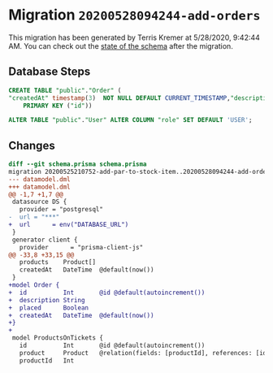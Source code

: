 # Migration `20200528094244-add-orders`

This migration has been generated by Terris Kremer at 5/28/2020, 9:42:44 AM.
You can check out the [state of the schema](./schema.prisma) after the migration.

## Database Steps

```sql
CREATE TABLE "public"."Order" (
"createdAt" timestamp(3)  NOT NULL DEFAULT CURRENT_TIMESTAMP,"description" text  NOT NULL ,"id" SERIAL,"placed" boolean  NOT NULL ,
    PRIMARY KEY ("id"))

ALTER TABLE "public"."User" ALTER COLUMN "role" SET DEFAULT 'USER';
```

## Changes

```diff
diff --git schema.prisma schema.prisma
migration 20200525210752-add-par-to-stock-item..20200528094244-add-orders
--- datamodel.dml
+++ datamodel.dml
@@ -1,7 +1,7 @@
 datasource DS {
   provider = "postgresql"
-  url = "***"
+  url      = env("DATABASE_URL")
 }
 generator client {
   provider      = "prisma-client-js"
@@ -33,8 +33,15 @@
   products    Product[]
   createdAt   DateTime  @default(now())
 }
+model Order {
+  id          Int       @id @default(autoincrement())
+  description String
+  placed      Boolean
+  createdAt   DateTime  @default(now())
+}
+
 model ProductsOnTickets {
   id          Int       @id @default(autoincrement())
   product     Product   @relation(fields: [productId], references: [id])
   productId   Int
```


